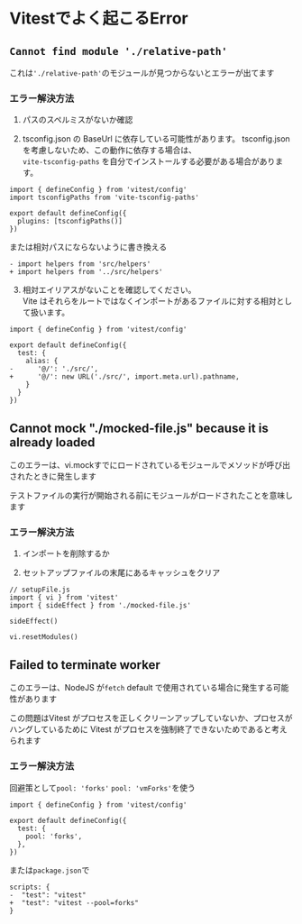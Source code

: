 # Vitestでよく起こるError

##  `Cannot find module './relative-path'`

これは`'./relative-path'`のモジュールが見つからないとエラーが出てます

### エラー解決方法

1. パスのスペルミスがないか確認
   
2. tsconfig.json の BaseUrl に依存している可能性があります。
   tsconfig.json を考慮しないため、この動作に依存する場合は、  
   `vite-tsconfig-paths` を自分でインストールする必要がある場合があります。

```
import { defineConfig } from 'vitest/config'
import tsconfigPaths from 'vite-tsconfig-paths'

export default defineConfig({
  plugins: [tsconfigPaths()]
})

```

または相対パスにならないように書き換える

```
- import helpers from 'src/helpers'
+ import helpers from '../src/helpers'
```

3. 相対エイリアスがないことを確認してください。  
   Vite はそれらをルートではなくインポートがあるファイルに対する相対として扱います。

```
import { defineConfig } from 'vitest/config'

export default defineConfig({
  test: {
    alias: {
-      '@/': './src/', 
+      '@/': new URL('./src/', import.meta.url).pathname, 
    }
  }
})

```

## Cannot mock "./mocked-file.js" because it is already loaded

このエラーは、vi.mockすでにロードされているモジュールでメソッドが呼び出されたときに発生します

テストファイルの実行が開始される前にモジュールがロードされたことを意味します

### エラー解決方法

1. インポートを削除するか

2. セットアップファイルの末尾にあるキャッシュをクリア

```
// setupFile.js
import { vi } from 'vitest'
import { sideEffect } from './mocked-file.js'

sideEffect()

vi.resetModules()
```

## Failed to terminate worker

このエラーは、NodeJS が`fetch` default で使用されている場合に発生する可能性があります

この問題はVitest がプロセスを正しくクリーンアップしていないか、プロセスがハングしているために
Vitest がプロセスを強制終了できないためであると考えられます

### エラー解決方法

回避策として`pool: 'forks'` `pool: 'vmForks'`を使う

```
import { defineConfig } from 'vitest/config'

export default defineConfig({
  test: {
    pool: 'forks',
  },
})
```

または`package.json`で

```
scripts: {
-  "test": "vitest"
+  "test": "vitest --pool=forks"
}

```

